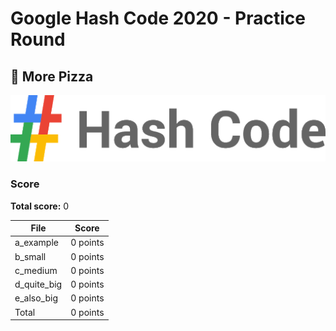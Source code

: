 # Google Hash Code 2020 - Practice Round

## 🍕 More Pizza

![Hashcode](../logo.png)

### Score

**Total score:** 0

| File        | Score    |
| ----------- | -------- |
| a_example   | 0 points |
| b_small     | 0 points |
| c_medium    | 0 points |
| d_quite_big | 0 points |
| e_also_big  | 0 points |
| Total       | 0 points |
